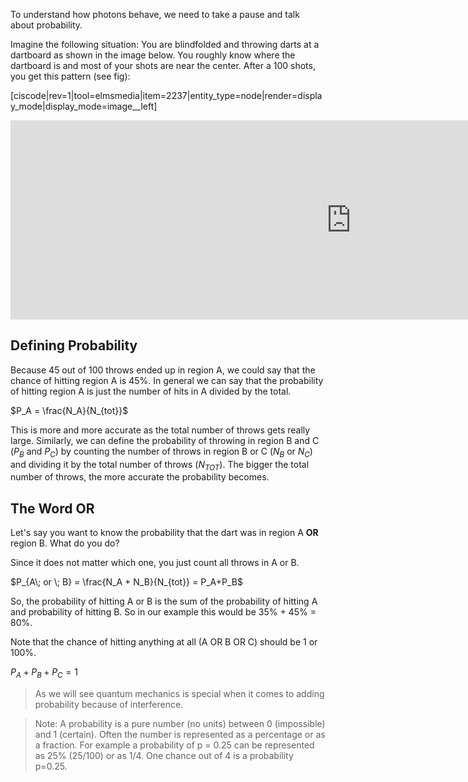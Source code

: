 To understand how photons behave, we need to take a pause and talk about probability.

Imagine the following situation: You are blindfolded and throwing darts at a dartboard as shown in the image below. You roughly know where the dartboard is and most of your shots are near the center. After a 100 shots, you get this pattern (see fig):

[ciscode|rev=1|tool=elmsmedia|item=2237|entity_type=node|render=display_mode|display_mode=image__left]

<iframe src="https://h5p.org/h5p/embed/88836" width="1090" height="319" frameborder="0" allowfullscreen="allowfullscreen"></iframe><script src="https://h5p.org/sites/all/modules/h5p/library/js/h5p-resizer.js" charset="UTF-8"></script>

## Defining Probability

Because 45 out of 100 throws ended up in region A, we could say that the chance of hitting region A is 45%. In general we can say that the probability of hitting region A is just the number of hits in A divided by the total.

$P_A = \frac{N_A}{N_{tot}}$

This is more and more accurate as the total number of throws gets really large. Similarly, we can define the probability of throwing in region B and C ($P_B$ and $P_C$) by counting the number of throws in region B or C ($N_B$ or $N_C$) and dividing it by the total number of throws ($N_{TOT}$). The bigger the total number of throws, the more accurate the probability becomes.

## The Word OR

Let's say you want to know the probability that the dart was in region A **OR** region B. What do you do?

Since it does not matter which one, you just count all throws in A or B.

$P_{A\; or \; B} = \frac{N_A + N_B}{N_{tot}} = P_A+P_B$

So, the probability of hitting A or B is the sum of the probability of hitting A and probability of hitting B. So in our example this would be 35% + 45% = 80%.

Note that the chance of hitting anything at all (A OR B OR C) should be 1 or 100%.

$P_A+P_B+P_C =1$

> As we will see quantum mechanics is special when it comes to adding probability because of interference.

> Note: A probability is a pure number (no units) between 0 (impossible) and 1 (certain). Often the number is represented as a percentage or as a fraction. For example a probability of p = 0.25 can be represented as 25% (25/100) or as 1/4. One chance out of 4 is a probability p=0.25.